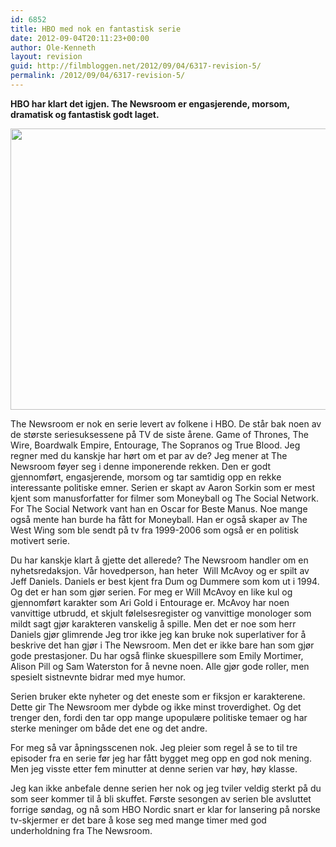 ```yaml
---
id: 6852
title: HBO med nok en fantastisk serie
date: 2012-09-04T20:11:23+00:00
author: Ole-Kenneth
layout: revision
guid: http://filmbloggen.net/2012/09/04/6317-revision-5/
permalink: /2012/09/04/6317-revision-5/
---
```

**HBO har klart det igjen. The Newsroom er engasjerende, morsom, dramatisk og fantastisk godt laget.**<!--more-->

  
<a href="http://filmbloggen.net/2012/09/04/hbo-med-nok-en-fantastisk-serie/120809-ep08-will-600/" rel="attachment wp-att-6318"><img class="alignnone size-full wp-image-6318" src="http://filmbloggen.net/wp-content/uploads//2012/08/120809-ep08-will-600.jpg" alt="" width="600" height="450" /></a>

The Newsroom er nok en serie levert av folkene i HBO. De står bak noen av de største seriesuksessene på TV de siste årene. Game of Thrones, The Wire, Boardwalk Empire, Entourage, The Sopranos og True Blood. Jeg regner med du kanskje har hørt om et par av de? Jeg mener at The Newsroom føyer seg i denne imponerende rekken. Den er godt gjennomført, engasjerende, morsom og tar samtidig opp en rekke interessante politiske emner. Serien er skapt av Aaron Sorkin som er mest kjent som manusforfatter for filmer som Moneyball og The Social Network. For The Social Network vant han en Oscar for Beste Manus. Noe mange også mente han burde ha fått for Moneyball. Han er også skaper av The West Wing som ble sendt på tv fra 1999-2006 som også er en politisk motivert serie.

Du har kanskje klart å gjette det allerede? The Newsroom handler om en nyhetsredaksjon. Vår hovedperson, han heter  Will McAvoy og er spilt av Jeff Daniels. Daniels er best kjent fra Dum og Dummere som kom ut i 1994. Og det er han som gjør serien. For meg er Will McAvoy en like kul og gjennomført karakter som Ari Gold i Entourage er. McAvoy har noen vanvittige utbrudd, et skjult følelsesregister og vanvittige monologer som mildt sagt gjør karakteren vanskelig å spille. Men det er noe som herr Daniels gjør glimrende Jeg tror ikke jeg kan bruke nok superlativer for å beskrive det han gjør i The Newsroom. Men det er ikke bare han som gjør gode prestasjoner. Du har også flinke skuespillere som Emily Mortimer, Alison Pill og Sam Waterston for å nevne noen. Alle gjør gode roller, men spesielt sistnevnte bidrar med mye humor.

Serien bruker ekte nyheter og det eneste som er fiksjon er karakterene. Dette gir The Newsroom mer dybde og ikke minst troverdighet. Og det trenger den, fordi den tar opp mange upopulære politiske temaer og har sterke meninger om både det ene og det andre.

For meg så var åpningsscenen nok. Jeg pleier som regel å se to til tre episoder fra en serie før jeg har fått bygget meg opp en god nok mening. Men jeg visste etter fem minutter at denne serien var høy, høy klasse.

Jeg kan ikke anbefale denne serien her nok og jeg tviler veldig sterkt på du som seer kommer til å bli skuffet. Første sesongen av serien ble avsluttet forrige søndag, og nå som HBO Nordic snart er klar for lansering på norske tv-skjermer er det bare å kose seg med mange timer med god underholdning fra The Newsroom.
